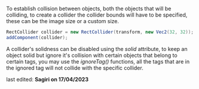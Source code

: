 To establish collision between objects, both the objects that will be colliding, to create a collider the collider bounds will have to be specified, these can be the image size or a custom size.
```java
RectCollider collider = new RectCollider(transform, new Vec2(32, 32));
addComponent(collider);
```

A collider's solidness can be disabled using the _solid_ attribute, to keep an object solid but ignore it's collision with certain objects that belong to certain tags, you may use the _ignoreTag()_ functions, all the tags that are in the ignored tag will not collide with the specific collider.

last edited: **Sagiri on 17/04/2023**